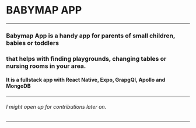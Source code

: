 # BABYMAP APP
***
### Babymap App is a handy app for parents of small children, babies or toddlers
### that helps with finding playgrounds, changing tables or nursing rooms in your area.
#### It is a fullstack app with React Native, Expo, GrapgQl, Apollo and MongoDB
***

###### I might open up for contributions later on.
***
